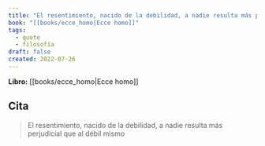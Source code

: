 ```yaml
---
title: "El resentimiento, nacido de la debilidad, a nadie resulta más perjudicial que al..."
book: "[[books/ecce_homo|Ecce homo]]"
tags:
  - quote
  - filosofía
draft: false
created: 2022-07-26
---
```


**Libro:** [[books/ecce_homo|Ecce homo]]

## Cita
> El resentimiento, nacido de la debilidad, a nadie resulta más perjudicial que al débil mismo
